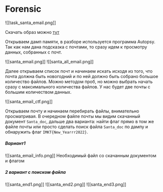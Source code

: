 # Forensic

![[task_santa_email.png]]

Скачать образ можно [тут](https://disk.yandex.ru/d/HyXA8BMMh4GO0A)

Открываем дамп памяти, в разборе используется программа Autopsy. Так как нам дана подсказка с почтами, то сразу идем к просмотру данных, собранных с почт.

![[santa_email.png]]
![[santa_all_email.png]]


Далее открываем список почт и начинаем искать исходя из того, что почта должна быть новогодний и по ней должно быть собрано большое количество файлов. Можно методом проб, но можно выбрать начать сразу с максимального количества файлов. У нас будет две почты с большим количеством данных.

![[santa_email_ctf.png]]

Открываем почту и начинаем перебирать файлы, внимательно просматривая. В очередном файле почты мы видим скачанный документ `Santa_doc`, дальше два варианта: найти флаг прямо в том же файле почты или просто сделать поиск файла `Santa_doc` по дампу и обнаружить флаг `IMKT{New_Yearrr2022}`.

##### Вариант1

![[santa_email_info.png]]
Необходимый файл со скачанным документом и флагом

##### 2 вариант с поиском файла

![[santa_end1.png]]
![[santa_end2.png]]
![[santa_end3.png]]
